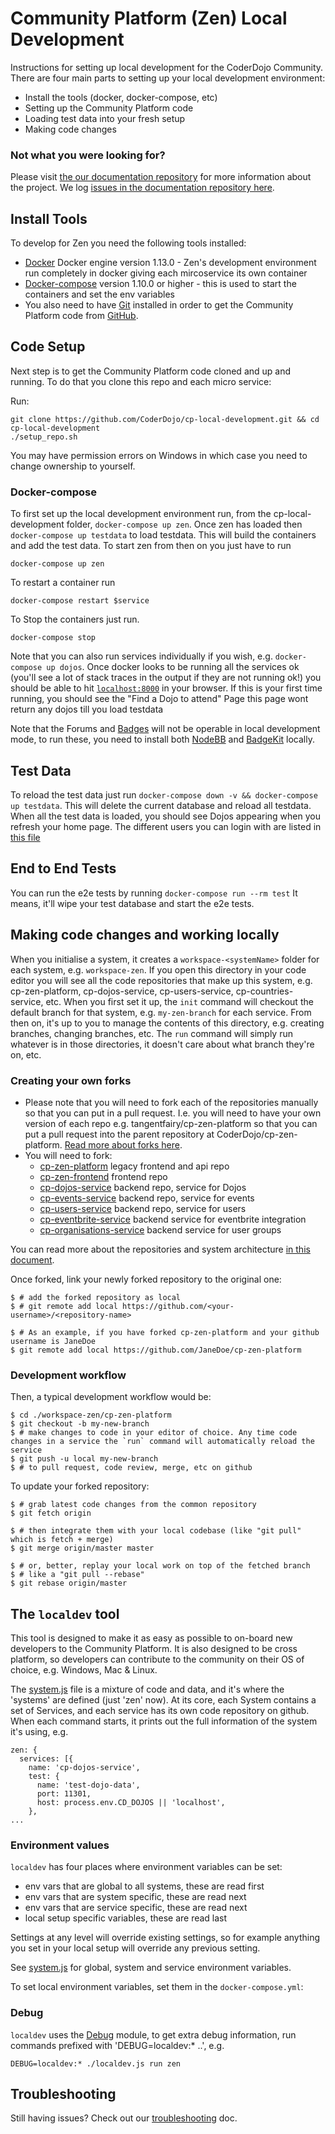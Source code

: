 # Community Platform (Zen) Local Development

Instructions for setting up local development for the CoderDojo Community.
There are four main parts to setting up your local development environment:

* Install the tools (docker, docker-compose, etc)
* Setting up the Community Platform code
* Loading test data into your fresh setup
* Making code changes

### Not what you were looking for?

Please visit [the our documentation repository](https://github.com/CoderDojo/community-platform/blob/master/README.md)
for more information about the project.
We log [issues in the documentation repository here](https://github.com/CoderDojo/community-platform/issues).

## Install Tools

To develop for Zen you need the following tools installed:

* [Docker](https://docs.docker.com/engine/installation/) Docker engine version
  1.13.0 - Zen's development environment run completely in docker giving each
  mircoservice its own container
* [Docker-compose](https://docs.docker.com/compose/install/) version 1.10.0 or
  higher - this is used to start the containers and set the env variables
* You also need to have [Git](https://git-scm.com/) installed in order to get
  the Community Platform code from [GitHub](https://github.com/coderdojo).

## Code Setup

Next step is to get the Community Platform code cloned and up and running. To
do that you clone this repo and each micro service:

Run:

```
git clone https://github.com/CoderDojo/cp-local-development.git && cd cp-local-development
./setup_repo.sh
```

You may have permission errors on Windows in which case you need to change
ownership to yourself.

### Docker-compose

To first set up the local development environment run, from the
cp-local-development folder, `docker-compose up zen`.
Once zen has loaded then `docker-compose up testdata` to load testdata.
This will build the containers and add the test data.
To start zen from then on you just have to run

```
docker-compose up zen
```

To restart a container run

```
docker-compose restart $service
```

To Stop the containers just run.

```
docker-compose stop
```

Note that you can also run services individually if you wish,
e.g. `docker-compose up dojos`. Once docker looks to be running all the
services ok (you'll see a lot of stack traces in the output if they are not
running ok!) you should be able to hit [`localhost:8000`](http://localhost:8000)
in your browser. If this is your first time running, you should see the "Find
a Dojo to attend" Page this page wont return any dojos till you load testdata

Note that the Forums and [Badges](installing-badgekit.md) will not be operable
in local development mode, to run these, you need to install both
[NodeBB](https://nodebb.org) and [BadgeKit](installing-badgekit.md) locally.

## Test Data

To reload the test data just run
`docker-compose down -v && docker-compose up testdata`. This will delete the current
database and reload all testdata. When all the test data is loaded, you should
see Dojos appearing when you refresh your home page.
The different users you can login with are listed in [this file](https://github.com/CoderDojo/cp-users-service/blob/master/test/fixtures/e2e/README.md)

## End to End Tests

You can run the e2e tests by running `docker-compose run --rm test`
It means, it'll wipe your test database and start the e2e tests.

## Making code changes and working locally

When you initialise a system, it creates a `workspace-<systemName>` folder for
each system, e.g. `workspace-zen`. If you open this directory in your code editor
you will see all the code repositories that make up this system, e.g. cp-zen-platform,
cp-dojos-service, cp-users-service, cp-countries-service, etc. When you first set
it up, the `init` command will checkout the default branch for that system, e.g.
`my-zen-branch` for each service. From then on, it's up to you to manage the
contents of this directory, e.g. creating branches, changing branches, etc.
The `run` command will simply run whatever is in those directories, it doesn't
care about what branch they're on, etc.

### Creating your own forks

* Please note that you will need to fork each of the repositories manually so
  that you can put in a pull request. I.e. you will need to have your own
  version of each repo e.g. tangentfairy/cp-zen-platform so that you can put a
  pull request into the parent repository at CoderDojo/cp-zen-platform.
  [Read more about forks here](https://help.github.com/articles/fork-a-repo/).
* You will need to fork:
  * [cp-zen-platform](https://github.com/CoderDojo/cp-zen-platform) legacy
    frontend and api repo
  * [cp-zen-frontend](https://github.com/CoderDojo/cp-zen-frontend) frontend repo
  * [cp-dojos-service](https://github.com/CoderDojo/cp-dojos-service) backend repo,
    service for Dojos
  * [cp-events-service](https://github.com/CoderDojo/cp-events-service) backend
    repo, service for events
  * [cp-users-service](https://github.com/CoderDojo/cp-users-service) backend repo,
    service for users
  * [cp-eventbrite-service](https://github.com/CoderDojo/cp-eventbrite-service)
    backend service for eventbrite integration
  * [cp-organisations-service](https://github.com/CoderDojo/cp-organisations-service)
    backend service for user groups

You can read more about the repositories and system architecture [in this document](https://github.com/CoderDojo/community-platform/blob/master/architecture.md).

Once forked, link your newly forked repository to the original one:

```
$ # add the forked repository as local
$ # git remote add local https://github.com/<your-username>/<repository-name>

$ # As an example, if you have forked cp-zen-platform and your github username is JaneDoe
$ git remote add local https://github.com/JaneDoe/cp-zen-platform

```

### Development workflow

Then, a typical development workflow would be:

```
$ cd ./workspace-zen/cp-zen-platform
$ git checkout -b my-new-branch
$ # make changes to code in your editor of choice. Any time code changes in a service the `run` command will automatically reload the service
$ git push -u local my-new-branch
$ # to pull request, code review, merge, etc on github
```

To update your forked repository:

```
$ # grab latest code changes from the common repository
$ git fetch origin

$ # then integrate them with your local codebase (like "git pull" which is fetch + merge)
$ git merge origin/master master

$ # or, better, replay your local work on top of the fetched branch
$ # like a "git pull --rebase"
$ git rebase origin/master
```

## The `localdev` tool

This tool is designed to make it as easy as possible to on-board new developers
to the Community Platform. It is also designed to be cross platform, so
developers can contribute to the community on their OS of choice, e.g. Windows,
Mac & Linux.

The [system.js](system.js) file is a mixture of code and data, and it's where
the 'systems' are defined (just 'zen' now). At its core, each System contains a
set of Services, and each service has its own code repository on github. When
each command starts, it prints out the full information of the system it's using,
e.g.

```
zen: {
  services: [{
    name: 'cp-dojos-service',
    test: {
      name: 'test-dojo-data',
      port: 11301,
      host: process.env.CD_DOJOS || 'localhost',
    },
...
```

### Environment values

`localdev` has four places where environment variables can be set:

* env vars that are global to all systems, these are read first
* env vars that are system specific, these are read next
* env vars that are service specific, these are read next
* local setup specific variables, these are read last

Settings at any level will override existing settings, so for example anything
you set in your local setup will override any previous setting.

See [system.js](system.js) for global, system and service environment variables.

To set local environment variables, set them in the `docker-compose.yml`:

### Debug

`localdev` uses the [Debug](http://npm.im/debug) module, to get extra debug
information, run commands prefixed with 'DEBUG=localdev:* ..', e.g.

```
DEBUG=localdev:* ./localdev.js run zen
```

## Troubleshooting

Still having issues? Check out our [troubleshooting](troubleshooting.md) doc.
